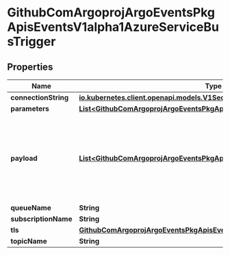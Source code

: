 

# GithubComArgoprojArgoEventsPkgApisEventsV1alpha1AzureServiceBusTrigger


## Properties

Name | Type | Description | Notes
------------ | ------------- | ------------- | -------------
**connectionString** | [**io.kubernetes.client.openapi.models.V1SecretKeySelector**](io.kubernetes.client.openapi.models.V1SecretKeySelector.md) |  |  [optional]
**parameters** | [**List&lt;GithubComArgoprojArgoEventsPkgApisEventsV1alpha1TriggerParameter&gt;**](GithubComArgoprojArgoEventsPkgApisEventsV1alpha1TriggerParameter.md) |  |  [optional]
**payload** | [**List&lt;GithubComArgoprojArgoEventsPkgApisEventsV1alpha1TriggerParameter&gt;**](GithubComArgoprojArgoEventsPkgApisEventsV1alpha1TriggerParameter.md) | Payload is the list of key-value extracted from an event payload to construct the request payload. |  [optional]
**queueName** | **String** |  |  [optional]
**subscriptionName** | **String** |  |  [optional]
**tls** | [**GithubComArgoprojArgoEventsPkgApisEventsV1alpha1TLSConfig**](GithubComArgoprojArgoEventsPkgApisEventsV1alpha1TLSConfig.md) |  |  [optional]
**topicName** | **String** |  |  [optional]




